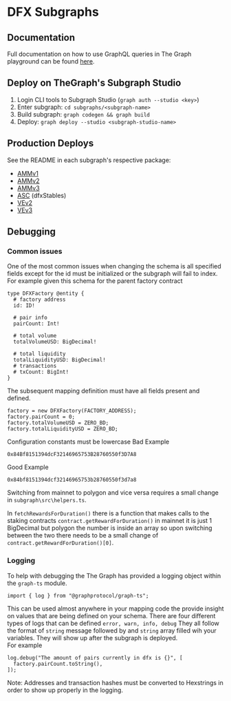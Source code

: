 # DFX Subgraphs

## Documentation

Full documentation on how to use GraphQL queries in The Graph playground can be found [here](https://docs.dfx.finance/protocol/api/dfx-subgraphs).

## Deploy on TheGraph's Subgraph Studio

1. Login CLI tools to Subgraph Studio (`graph auth --studio <key>`)
2. Enter subgraph: `cd subgraphs/<subgraph-name>`
3. Build subgraph: `graph codegen && graph build`
4. Deploy: `graph deploy --studio <subgraph-studio-name>`

## Production Deploys

See the README in each subgraph's respective package:

- [AMMv1](/subgraphs/amm-v1/README.md)
- [AMMv2](/subgraphs/amm-v2/README.md)
- [AMMv3](/subgraphs/amm-v3/README.md)
- [ASC](/subgraphs/asc/README.md) (dfxStables)
- [VEv2](/subgraphs/ve-v2/README.md)
- [VEv3](/subgraphs/v3-v2/README.md)

## Debugging

### Common issues

One of the most common issues when changing the schema is all specified fields except for the id must be initialized or the subgraph will fail to index.
<br/>
For example given this schema for the parent factory contract

```graphql:
type DFXFactory @entity {
  # factory address
  id: ID!

  # pair info
  pairCount: Int!

  # total volume
  totalVolumeUSD: BigDecimal!

  # total liquidity
  totalLiquidityUSD: BigDecimal!
  # transactions
  # txCount: BigInt!
}
```

The subsequent mapping definition must have all fields present and defined.

```typescript:
factory = new DFXFactory(FACTORY_ADDRESS);
factory.pairCount = 0;
factory.totalVolumeUSD = ZERO_BD;
factory.totalLiquidityUSD = ZERO_BD;
```

Configuration constants must be lowercase
Bad Example

```
0x84Bf8151394dcF32146965753B28760550f3D7A8
```

Good Example

```
0x84bf8151394dcf32146965753b28760550f3d7a8
```

Switching from mainnet to polygon and vice versa requires a small change in `subgraph\src\helpers.ts`.

In `fetchRewardsForDuration()` there is a function that makes calls to the staking contracts `contract.getRewardForDuration()` in mainnet it is just 1 BigDecimal but polygon the number is inside an array so upon switching between the two there needs to be a small change of `contract.getRewardForDuration()[0]`.

### Logging

To help with debugging the The Graph has provided a logging object within the `graph-ts` module.

```typescript:
import { log } from "@graphprotocol/graph-ts";
```

This can be used almost anywhere in your mapping code the provide insight on values that are being defined on your schema. There are four different types of logs that can be defined `error, warn, info, debug` They all follow the format of `string` message followed by and `string` array filled wih your variables. They will show up after the subgraph is deployed.
<br/>
For example

```typescript:
log.debug("The amount of pairs currently in dfx is {}", [
  factory.pairCount.toString(),
]);
```

Note: Addresses and transaction hashes must be converted to Hexstrings in order to show up properly in the logging.
